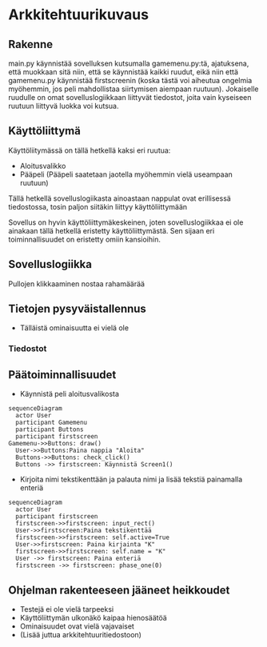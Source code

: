 # Arkkitehtuurikuvaus

## Rakenne
main.py käynnistää sovelluksen kutsumalla gamemenu.py:tä, ajatuksena, että muokkaan sitä niin, että se käynnistää kaikki ruudut, eikä niin että gamemenu.py käynnistää firstscreenin (koska tästä voi aiheutua ongelmia myöhemmin, jos peli mahdollistaa siirtymisen aiempaan ruutuun). Jokaiselle ruudulle on omat sovelluslogiikkaan liittyvät tiedostot, joita vain kyseiseen ruutuun liittyvä luokka voi kutsua.
## Käyttöliittymä
Käyttöliitymässä on tällä hetkellä kaksi eri ruutua:

- Aloitusvalikko
- Pääpeli (Pääpeli saatetaan jaotella myöhemmin vielä useampaan ruutuun)

Tällä hetkellä sovelluslogiikasta ainoastaan nappulat ovat erillisessä tiedostossa, tosin paljon siitäkin liittyy käyttöliittymään

Sovellus on hyvin käyttöliittymäkeskeinen, joten sovelluslogiikkaa ei ole ainakaan tällä hetkellä eristetty käyttöliittymästä. Sen sijaan eri toiminnallisuudet on eristetty omiin kansioihin.
## Sovelluslogiikka
Pullojen klikkaaminen nostaa rahamäärää


## Tietojen pysyväistallennus
- Tälläistä ominaisuutta ei vielä ole
### Tiedostot

## Päätoiminnallisuudet
- Käynnistä peli aloitusvalikosta
```mermaid
sequenceDiagram
  actor User
  participant Gamemenu
  participant Buttons
  participant firstscreen
Gamemenu->>Buttons: draw()
  User->>Buttons:Paina nappia "Aloita"
  Buttons->>Buttons: check_click()
  Buttons ->> firstscreen: Käynnistä Screen1()
```
- Kirjoita nimi tekstikenttään ja palauta nimi ja lisää tekstiä painamalla enteriä
```mermaid
sequenceDiagram
  actor User
  participant firstscreen
  firstscreen->>firstscreen: input_rect()
  User->>firstscreen:Paina tekstikenttää
  firstscreen->>firstscreen: self.active=True
  User->>firstscreen: Paina kirjainta "K"
  firstscreen->>firstscreen: self.name = "K"
  User ->> firstscreen: Paina enteriä
  firstscreen ->> firstscreen: phase_one(0)
```


## Ohjelman rakenteeseen jääneet heikkoudet
- Testejä ei ole vielä tarpeeksi
- Käyttöliittymän ulkonäkö kaipaa hienosäätöä
- Ominaisuudet ovat vielä vajavaiset
- (Lisää juttua arkkitehtuuritiedostoon)
